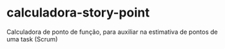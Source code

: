 # calculadora-story-point
Calculadora de ponto de função, para auxiliar na estimativa de pontos de uma task (Scrum)

